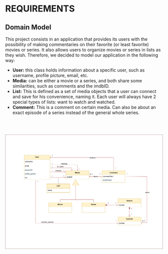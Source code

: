 # REQUIREMENTS

## Domain Model

This project consists in an application that provides its users with the possibility of making commentaries on their favorite (or least favorite) movies or series. It also allows users to organize movies or series in lists as they wish. Therefore, we decided to model our application in the following way:

- **User:** this class holds information about a specific user, such as username, profile picture, email, etc.
- **Media:** can be either a movie or a series, and both share some similarities, such as comments and the imdbID.
- **List:** This is defined as a set of media objects that a user can connect and save for his convenience, naming it. Each user will always have 2 special types of lists: want to watch and watched.
- **Comment:** This is a comment on certain media. Can also be about an exact episode of a series instead of the general whole series.


<br><br>
<div justify="center">
  <img src="../images/domain-model.drawio.png"/>
</div>

